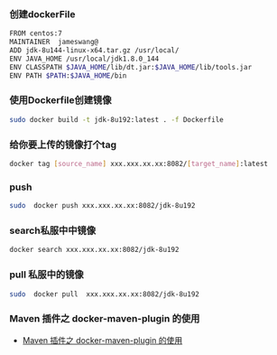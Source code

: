 ### 创建dockerFile

```sh
FROM centos:7
MAINTAINER  jameswang@
ADD jdk-8u144-linux-x64.tar.gz /usr/local/
ENV JAVA_HOME /usr/local/jdk1.8.0_144
ENV CLASSPATH $JAVA_HOME/lib/dt.jar:$JAVA_HOME/lib/tools.jar
ENV PATH $PATH:$JAVA_HOME/bin
```
### 使用Dockerfile创建镜像

```sh
sudo docker build -t jdk-8u192:latest . -f Dockerfile
```

### 给你要上传的镜像打个tag

```sh
docker tag [source_name] xxx.xxx.xx.xx:8082/[target_name]:latest
```

### push 

```sh
sudo  docker push xxx.xxx.xx.xx:8082/jdk-8u192
```

### search私服中中镜像

```sh
docker search xxx.xxx.xx.xx:8082/jdk-8u192
```

### pull 私服中的镜像

```sh
sudo  docker pull  xxx.xxx.xx.xx:8082/jdk-8u192
```

###  Maven 插件之 docker-maven-plugin 的使用
- [Maven 插件之 docker-maven-plugin 的使用](https://blog.csdn.net/aixiaoyang168/article/details/77453974)



